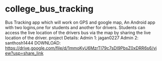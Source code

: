 # college_bus_tracking
Bus Tracking app which will work on GPS and google map,
An Android app with two logins,one for students and another for drivers. Students can access the live location of the drivers bus via the map by sharing the live location of the driver.
project Details:
Admin 1: jagan0227
Admin 2: santhosh1444
DOWNLOAD:
https://drive.google.com/file/d/1mmoKyU6MzrTI79c7sDI9PbsZ0xDRR6s6/view?usp=share_link

